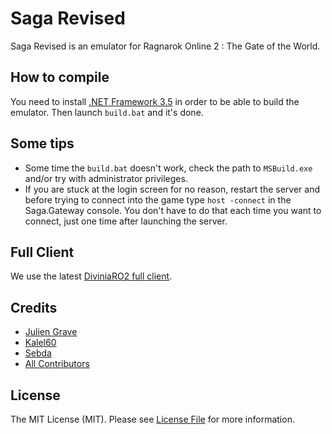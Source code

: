 # Saga Revised

Saga Revised is an emulator for Ragnarok Online 2 : The Gate of the World.

## How to compile

You need to install [.NET Framework 3.5](http://www.microsoft.com/en-us/download/details.aspx?id=21) in order to be able to build the emulator. Then launch `build.bat` and it's done.

## Some tips

* Some time the `build.bat` doesn't work, check the path to `MSBuild.exe` and/or try with administrator privileges.
* If you are stuck at the login screen for no reason, restart the server and before trying to connect into the game type `host -connect` in the Saga.Gateway console. You don't have to do that each time you want to connect, just one time after launching the server.

## Full Client

We use the latest [DiviniaRO2 full client](https://mega.co.nz/#!yZhlkB5S!j6zia8kE_uLZ65WaJavDS-nVvq7-vyDgtGfRIbcmm9E).

## Credits

* [Julien Grave](https://github.com/darkin47)
* [Kalel60](https://www.assembla.com/profile/kalel60)
* [Sebda](https://www.assembla.com/profile/Sebda)
* [All Contributors](https://github.com/lonk/lo14/graphs/contributors)

## License

The MIT License (MIT). Please see [License File](https://github.com/Darkin47/SagaRevised/blob/master/LICENSE) for more information.
